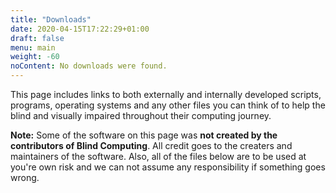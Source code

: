 ```yaml
---
title: "Downloads"
date: 2020-04-15T17:22:29+01:00
draft: false
menu: main
weight: -60
noContent: No downloads were found.
---
```


This page includes links to both externally and internally developed
scripts, programs, operating systems and any other files you can think
of to help the blind and visually impaired throughout their computing
journey.

**Note:** Some of the software on this page was **not created by the
contributors of Blind Computing**. All credit goes to the creaters and
maintainers of the software. Also, all of the files below are to be used
at you\'re own risk and we can not assume any responsibility if
something goes wrong.
